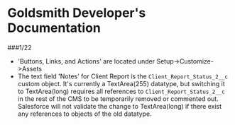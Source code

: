 # Goldsmith Developer's Documentation

###1/22

- 'Buttons, Links, and Actions' are located under Setup->Customize->Assets
- The text field 'Notes' for Client Report is the `Client_Report_Status_2__c` custom object. It's currently a TextArea(255) datatype, but switching it to TextArea(long) requires all references to `Client_Report_Status_2__c` in the rest of the CMS to be temporarily removed or commented out. Salesforce will not validate the change to TextArea(long) if there exist any references to objects of the old datatype.

